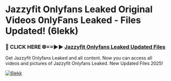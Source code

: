 # Jazzyfit Onlyfans Leaked Original Videos 0nlyFans Leaked - Files Updated! (6lekk)

<h3>🔴 CLICK HERE 🌐==►► <a href="https://tinyurl.com/2jnfzry5" rel="nofollow">Jazzyfit Onlyfans Leaked Updated Files</a></h3>

Get Jazzyfit Onlyfans Leaked and all content. Now you can access all videos and pictures of Jazzyfit Onlyfans Leaked. New Updated Files 2025!

[![6lekk](https://i.imgur.com/GyGTBgg.gif)](https://tinyurl.com/2jnfzry5)
